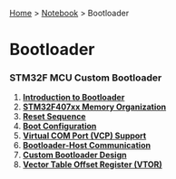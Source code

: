 <a href="../../">Home</a> > <a href="../notebook">Notebook</a> > Bootloader

# Bootloader



### STM32F MCU Custom Bootloader

1. **<a href="./introduction-to-bootloader">Introduction to Bootloader</a>**
1. **<a href="./stm32f407xx-memory-organization">STM32F407xx Memory Organization</a>**
1. **<a href="./reset-sequence">Reset Sequence</a>**
1. **<a href="./boot-configuration">Boot Configuration</a>**
1. **<a href="./virtual-com-port-support">Virtual COM Port (VCP) Support</a>**
1. **<a href="./bootloader-host-communication">Bootloader-Host Communication</a>**
1. **<a href="./custom-bootloader-design">Custom Bootloader Design</a>**
1. **<a href="./vector-table-offset-register">Vector Table Offset Register (VTOR)</a>**

